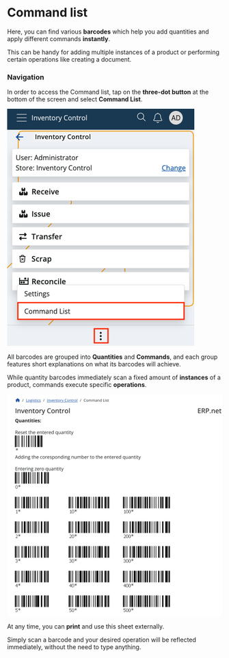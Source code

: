# Command list

Here, you can find various **barcodes** which help you add quantities and apply different commands **instantly**.

This can be handy for adding multiple instances of a product or performing certain operations like creating a document.

### Navigation

In order to access the Command list, tap on the **three-dot button** at the bottom of the screen and select **Command List**.

![Settings](pictures/command_list_click.png)

All barcodes are grouped into **Quantities** and **Commands**, and each group features short explanations on what its barcodes will achieve.

While quantity barcodes immediately scan a fixed amount of **instances** of a product, commands execute specific **operations**.

![Command list](pictures/command_list_new.png)

At any time, you can **print** and use this sheet externally.

Simply scan a barcode and your desired operation will be reflected immediately, without the need to type anything.
